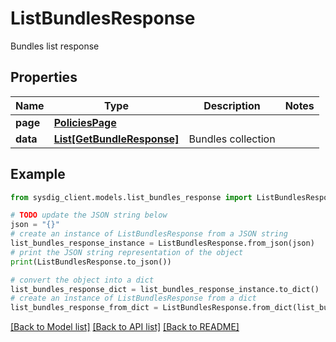 # ListBundlesResponse

Bundles list response

## Properties

Name | Type | Description | Notes
------------ | ------------- | ------------- | -------------
**page** | [**PoliciesPage**](PoliciesPage.md) |  | 
**data** | [**List[GetBundleResponse]**](GetBundleResponse.md) | Bundles collection | 

## Example

```python
from sysdig_client.models.list_bundles_response import ListBundlesResponse

# TODO update the JSON string below
json = "{}"
# create an instance of ListBundlesResponse from a JSON string
list_bundles_response_instance = ListBundlesResponse.from_json(json)
# print the JSON string representation of the object
print(ListBundlesResponse.to_json())

# convert the object into a dict
list_bundles_response_dict = list_bundles_response_instance.to_dict()
# create an instance of ListBundlesResponse from a dict
list_bundles_response_from_dict = ListBundlesResponse.from_dict(list_bundles_response_dict)
```
[[Back to Model list]](../README.md#documentation-for-models) [[Back to API list]](../README.md#documentation-for-api-endpoints) [[Back to README]](../README.md)


